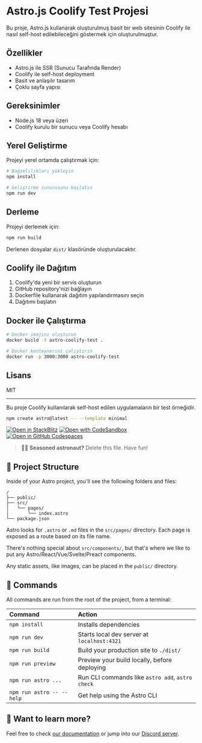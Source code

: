 # Astro.js Coolify Test Projesi

Bu proje, Astro.js kullanarak oluşturulmuş basit bir web sitesinin Coolify ile nasıl self-host edilebileceğini göstermek için oluşturulmuştur.

## Özellikler

- Astro.js ile SSR (Sunucu Tarafında Render)
- Coolify ile self-host deployment
- Basit ve anlaşılır tasarım
- Çoklu sayfa yapısı

## Gereksinimler

- Node.js 18 veya üzeri
- Coolify kurulu bir sunucu veya Coolify hesabı

## Yerel Geliştirme

Projeyi yerel ortamda çalıştırmak için:

```bash
# Bağımlılıkları yükleyin
npm install

# Geliştirme sunucusunu başlatın
npm run dev
```

## Derleme

Projeyi derlemek için:

```bash
npm run build
```

Derlenen dosyalar `dist/` klasöründe oluşturulacaktır.

## Coolify ile Dağıtım

1. Coolify'da yeni bir servis oluşturun
2. GitHub repository'nizi bağlayın
3. Dockerfile kullanarak dağıtım yapılandırmasını seçin
4. Dağıtımı başlatın

## Docker ile Çalıştırma

```bash
# Docker imajını oluşturun
docker build -t astro-coolify-test .

# Docker konteynerini çalıştırın
docker run -p 3000:3000 astro-coolify-test
```

## Lisans

MIT

---

Bu proje Coolify kullanılarak self-host edilen uygulamaların bir test örneğidir.

```sh
npm create astro@latest -- --template minimal
```

[![Open in StackBlitz](https://developer.stackblitz.com/img/open_in_stackblitz.svg)](https://stackblitz.com/github/withastro/astro/tree/latest/examples/minimal)
[![Open with CodeSandbox](https://assets.codesandbox.io/github/button-edit-lime.svg)](https://codesandbox.io/p/sandbox/github/withastro/astro/tree/latest/examples/minimal)
[![Open in GitHub Codespaces](https://github.com/codespaces/badge.svg)](https://codespaces.new/withastro/astro?devcontainer_path=.devcontainer/minimal/devcontainer.json)

> 🧑‍🚀 **Seasoned astronaut?** Delete this file. Have fun!

## 🚀 Project Structure

Inside of your Astro project, you'll see the following folders and files:

```text
/
├── public/
├── src/
│   └── pages/
│       └── index.astro
└── package.json
```

Astro looks for `.astro` or `.md` files in the `src/pages/` directory. Each page is exposed as a route based on its file name.

There's nothing special about `src/components/`, but that's where we like to put any Astro/React/Vue/Svelte/Preact components.

Any static assets, like images, can be placed in the `public/` directory.

## 🧞 Commands

All commands are run from the root of the project, from a terminal:

| Command                   | Action                                           |
| :------------------------ | :----------------------------------------------- |
| `npm install`             | Installs dependencies                            |
| `npm run dev`             | Starts local dev server at `localhost:4321`      |
| `npm run build`           | Build your production site to `./dist/`          |
| `npm run preview`         | Preview your build locally, before deploying     |
| `npm run astro ...`       | Run CLI commands like `astro add`, `astro check` |
| `npm run astro -- --help` | Get help using the Astro CLI                     |

## 👀 Want to learn more?

Feel free to check [our documentation](https://docs.astro.build) or jump into our [Discord server](https://astro.build/chat).
